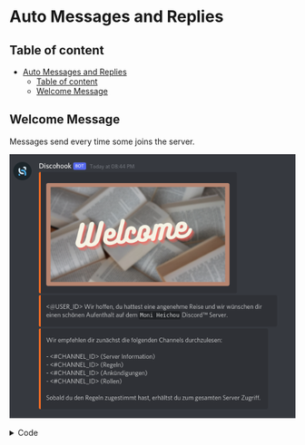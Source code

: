 # Auto Messages and Replies

## Table of content

- [Auto Messages and Replies](#auto-messages-and-replies)
  - [Table of content](#table-of-content)
  - [Welcome Message](#welcome-message)

## Welcome Message

Messages send every time some joins the server. 

![](Images/Welcome_Message_pre.png)

<details>
<summary>Code</summary>

```json
{
  "content": null,
  "embeds": [
    {
      "color": 16741141,
      "image": {
        "url": "https://i.imgur.com/b32PBsX.png"
      }
    },
    {
      "description": "<@USER_ID> Wir hoffen, du hattest eine angenehme Reise und wir wünschen dir einen schönen Aufenthalt auf dem `Moni Heichou` Discord™ Server.",
      "color": 16741141
    },
    {
      "description": "Wir empfehlen dir zunächst die folgenden Channels durchzulesen: \n\n- <#CHANNEL_ID> (Server Information)\n- <#CHANNEL_ID> (Regeln)\n- <#CHANNEL_ID> (Ankündigungen)\n- <#CHANNEL_ID> (Rollen)\n\nSobald du den Regeln zugestimmt hast, erhältst du zum gesamten Server Zugriff.",
      "color": 16741141
    }
  ],
  "attachments": []
}

```
</details>